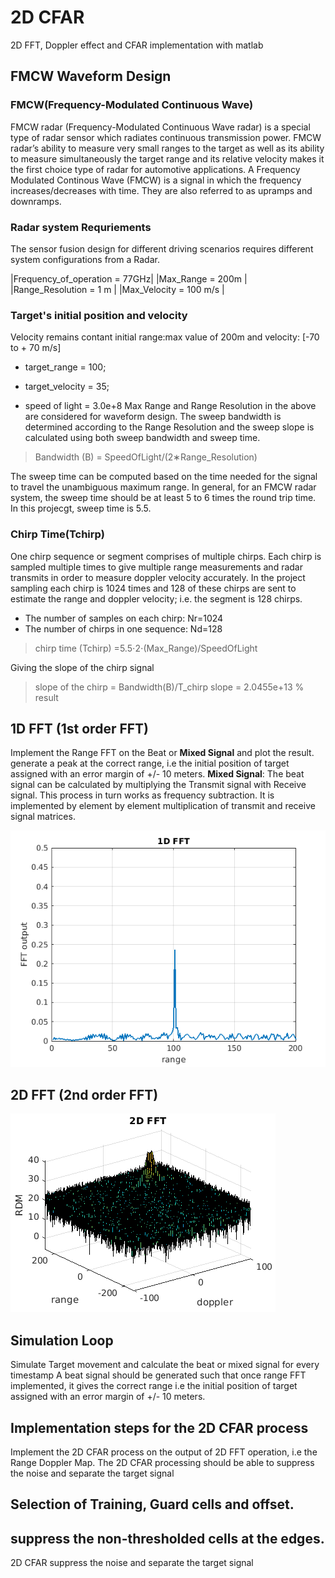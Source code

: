 # 2D CFAR 
2D FFT, Doppler effect and CFAR implementation with matlab

## FMCW Waveform Design
### FMCW(Frequency-Modulated Continuous Wave)
FMCW radar (Frequency-Modulated Continuous Wave radar) is a special type of radar sensor which radiates continuous transmission power. FMCW radar’s ability to measure very small ranges to the target as well as its ability to measure simultaneously the target range and its relative velocity makes it the first choice type of radar for automotive applications. A Frequency Modulated Continous Wave (FMCW) is a signal in which the frequency increases/decreases with time. They are also referred to as upramps and downramps.

### Radar system Requriements
The sensor fusion design for different driving scenarios requires different system configurations from a Radar. 

|Frequency_of_operation = 77GHz|
|Max_Range = 200m |
|Range_Resolution = 1 m |
|Max_Velocity = 100 m/s |


### Target's initial position and velocity 
Velocity remains contant initial range:max value of 200m and velocity: [-70 to + 70 m/s]
* target_range = 100;
* target_velocity = 35;

* speed of light = 3.0e+8
Max Range and Range Resolution in the above are considered  for waveform design.
The sweep bandwidth is determined according to the Range Resolution and the sweep slope is calculated using both sweep bandwidth and sweep time.

> Bandwidth (B) = SpeedOfLight/(2∗Range_Resolution)

The sweep time can be computed based on the time needed for the signal to travel the unambiguous maximum range. In general, for an FMCW radar system, the sweep time should be at least 5 to 6 times the round trip time. In this projecgt, sweep time is 5.5.

### Chirp Time(Tchirp)
One chirp sequence or segment comprises of multiple chirps. Each chirp is sampled multiple times to give multiple range measurements and radar transmits in order to measure doppler velocity accurately.
In the project sampling each chirp is 1024 times and 128 of these chirps are sent to estimate the range and doppler velocity; i.e. the segment is 128 chirps.
* The number of samples on each chirp: Nr=1024
* The number of chirps in one sequence: Nd=128

> chirp time (Tchirp) =5.5⋅2⋅(Max_Range)/SpeedOfLight

Giving the slope of the chirp signal
> slope of the chirp  = Bandwidth(B)/T_chirp
> slope = 2.0455e+13 % result

## 1D FFT (1st order FFT)
Implement the Range FFT on the Beat or **Mixed Signal** and plot the result.
generate a peak at the correct range, i.e the initial position of target assigned with an error margin of +/- 10 meters.
**Mixed Signal**: The beat signal can be calculated by multiplying the Transmit signal with Receive signal. This process in turn works as frequency subtraction. It is implemented by element by element multiplication of transmit and receive signal matrices.

![Result](1DFFT.png)

## 2D FFT (2nd order FFT)

![Result2](2DFFT.png)

## Simulation Loop 
Simulate Target movement and calculate the beat or mixed signal for every timestamp
A beat signal should be generated such that once range FFT implemented, it gives the correct range i.e the initial position of target assigned with an error margin of +/- 10 meters.

## Implementation steps for the 2D CFAR process
Implement the 2D CFAR process on the output of 2D FFT operation, i.e the Range Doppler Map.
The 2D CFAR processing should be able to suppress the noise and separate
the target signal

## Selection of Training, Guard cells and offset.

## suppress the non-thresholded cells at the edges.
2D CFAR suppress the noise and separate the target signal

